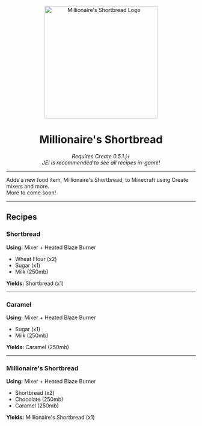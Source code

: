 <p align="center">
  <img src="https://highspeedtrain.net/storage/images/millionareshortbreadlogo.png" alt="Millionaire's Shortbread Logo" width="300"/>
</p>

<h1 align="center">Millionaire's Shortbread</h1>

<p align="center">
  <em>Requires Create 0.5.1.j+</em><br>
  <em>JEI is recommended to see all recipes in-game!</em>
</p>

---

Adds a new food item, Millionaire's Shortbread, to Minecraft using Create mixers and more.  
More to come soon!

---

## Recipes

### Shortbread  
**Using:** Mixer + Heated Blaze Burner  
- Wheat Flour (x2)  
- Sugar (x1)  
- Milk (250mb)  

**Yields:** Shortbread (x1)

---

### Caramel  
**Using:** Mixer + Heated Blaze Burner  
- Sugar (x1)  
- Milk (250mb)  

**Yields:** Caramel (250mb)

---

### Millionaire's Shortbread  
**Using:** Mixer + Heated Blaze Burner  
- Shortbread (x2)  
- Chocolate (250mb)  
- Caramel (250mb)  

**Yields:** Millionaire's Shortbread (x1)
